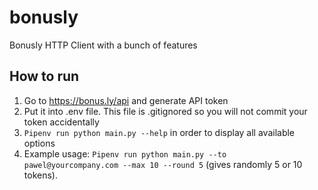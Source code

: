 # bonusly
Bonusly HTTP Client with a bunch of features

## How to run
1. Go to https://bonus.ly/api and generate API token
2. Put it into .env file. This file is .gitignored so you will not commit your token accidentally
3. `Pipenv run python main.py --help` in order to display all available options
4. Example usage: `Pipenv run python main.py --to pawel@yourcompany.com --max 10 --round 5` (gives randomly 5 or 10 tokens).
